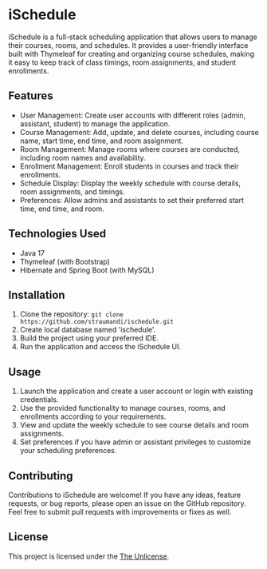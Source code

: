 # iSchedule

iSchedule is a full-stack scheduling application that allows users to manage their courses, rooms, and schedules. It provides a
user-friendly interface built with Thymeleaf for creating and organizing course schedules, making it easy to keep track
of class timings, room assignments, and student enrollments.

## Features

- User Management: Create user accounts with different roles (admin, assistant, student) to manage the application.
- Course Management: Add, update, and delete courses, including course name, start time, end time, and room assignment.
- Room Management: Manage rooms where courses are conducted, including room names and availability.
- Enrollment Management: Enroll students in courses and track their enrollments.
- Schedule Display: Display the weekly schedule with course details, room assignments, and timings.
- Preferences: Allow admins and assistants to set their preferred start time, end time, and room.

## Technologies Used

- Java 17
- Thymeleaf (with Bootstrap)
- Hibernate and Spring Boot (with MySQL)

## Installation

1. Clone the repository: `git clone https://github.com/straumandi/ischedule.git`
2. Create local database named 'ischedule'.
3. Build the project using your preferred IDE.
4. Run the application and access the iSchedule UI.

## Usage

1. Launch the application and create a user account or login with existing credentials.
2. Use the provided functionality to manage courses, rooms, and enrollments according to your requirements.
3. View and update the weekly schedule to see course details and room assignments.
4. Set preferences if you have admin or assistant privileges to customize your scheduling preferences.

## Contributing

Contributions to iSchedule are welcome! If you have any ideas, feature requests, or bug reports, please open an issue on
the GitHub repository. Feel free to submit pull requests with improvements or fixes as well.

## License

This project is licensed under the [The Unlicense](https://opensource.org/licenses/unlicense).
